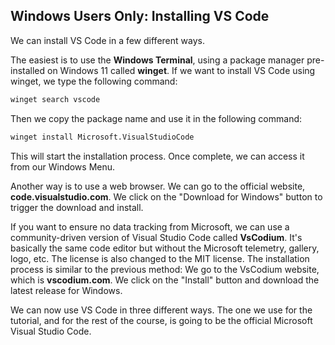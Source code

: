 ## Windows Users Only: Installing VS Code

We can install VS Code in a few different ways. 

The easiest is to use the **Windows Terminal**, using a package manager pre-installed on Windows 11 called **winget**. If we want to install VS Code using winget, we type the following command:

```bash
winget search vscode
```

Then we copy the package name and use it in the following command:

```bash
winget install Microsoft.VisualStudioCode
```

This will start the installation process. Once complete, we can access it from our Windows Menu.

Another way is to use a web browser. We can go to the official website, **code.visualstudio.com**. We click on the "Download for Windows" button to trigger the download and install.

If you want to ensure no data tracking from Microsoft, we can use a community-driven version of Visual Studio Code called **VsCodium**. It's basically the same code editor but without the Microsoft telemetry, gallery, logo, etc. The license is also changed to the MIT license. The installation process is similar to the previous method: We go to the VsCodium website, which is **vscodium.com**. We click on the "Install" button and download the latest release for Windows. 

We can now use VS Code in three different ways. The one we use for the tutorial, and for the rest of the course, is going to be the official Microsoft Visual Studio Code. 
